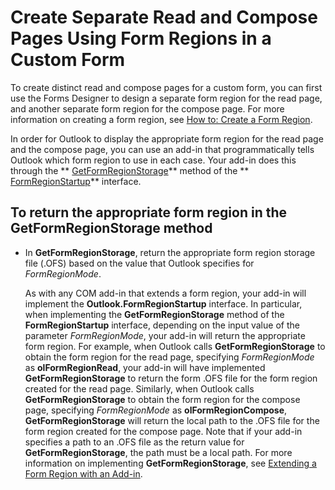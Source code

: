 
# Create Separate Read and Compose Pages Using Form Regions in a Custom Form

To create distinct read and compose pages for a custom form, you can first use the Forms Designer to design a separate form region for the read page, and another separate form region for the compose page. For more information on creating a form region, see  [How to: Create a Form Region](695b95a5-c795-cb4a-8d35-ba12b0007b1f.md).

In order for Outlook to display the appropriate form region for the read page and the compose page, you can use an add-in that programmatically tells Outlook which form region to use in each case. Your add-in does this through the  ** [GetFormRegionStorage](685b5ed7-dd19-9040-664f-5deff6e738c7.md)** method of the ** [FormRegionStartup](948ea6b7-2962-57e7-618d-fa0977b65651.md)** interface.

## To return the appropriate form region in the GetFormRegionStorage method


- In  **GetFormRegionStorage**, return the appropriate form region storage file (.OFS) based on the value that Outlook specifies for  _FormRegionMode_.
    
    As with any COM add-in that extends a form region, your add-in will implement the  **Outlook.FormRegionStartup** interface. In particular, when implementing the **GetFormRegionStorage** method of the **FormRegionStartup** interface, depending on the input value of the parameter _FormRegionMode_, your add-in will return the appropriate form region. For example, when Outlook calls  **GetFormRegionStorage** to obtain the form region for the read page, specifying _FormRegionMode_ as **olFormRegionRead**, your add-in will have implemented  **GetFormRegionStorage** to return the form .OFS file for the form region created for the read page. Similarly, when Outlook calls **GetFormRegionStorage** to obtain the form region for the compose page, specifying _FormRegionMode_ as **olFormRegionCompose**,  **GetFormRegionStorage** will return the local path to the .OFS file for the form region created for the compose page. Note that if your add-in specifies a path to an .OFS file as the return value for **GetFormRegionStorage**, the path must be a local path. For more information on implementing  **GetFormRegionStorage**, see  [Extending a Form Region with an Add-in](b1a28a20-a0b8-cc57-7672-da51ec8bb097.md).
    

